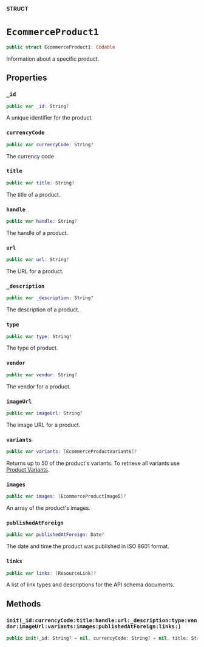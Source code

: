 **STRUCT**

# `EcommerceProduct1`

```swift
public struct EcommerceProduct1: Codable
```

Information about a specific product.

## Properties
### `_id`

```swift
public var _id: String?
```

A unique identifier for the product.

### `currencyCode`

```swift
public var currencyCode: String?
```

The currency code

### `title`

```swift
public var title: String?
```

The title of a product.

### `handle`

```swift
public var handle: String?
```

The handle of a product.

### `url`

```swift
public var url: String?
```

The URL for a product.

### `_description`

```swift
public var _description: String?
```

The description of a product.

### `type`

```swift
public var type: String?
```

The type of product.

### `vendor`

```swift
public var vendor: String?
```

The vendor for a product.

### `imageUrl`

```swift
public var imageUrl: String?
```

The image URL for a product.

### `variants`

```swift
public var variants: [EcommerceProductVariant6]?
```

Returns up to 50 of the product&#x27;s variants. To retrieve all variants use [Product Variants](https://mailchimp.com/developer/marketing/api/ecommerce-product-variants/).

### `images`

```swift
public var images: [EcommerceProductImage5]?
```

An array of the product&#x27;s images.

### `publishedAtForeign`

```swift
public var publishedAtForeign: Date?
```

The date and time the product was published in ISO 8601 format.

### `links`

```swift
public var links: [ResourceLink]?
```

A list of link types and descriptions for the API schema documents.

## Methods
### `init(_id:currencyCode:title:handle:url:_description:type:vendor:imageUrl:variants:images:publishedAtForeign:links:)`

```swift
public init(_id: String? = nil, currencyCode: String? = nil, title: String? = nil, handle: String? = nil, url: String? = nil, _description: String? = nil, type: String? = nil, vendor: String? = nil, imageUrl: String? = nil, variants: [EcommerceProductVariant6]? = nil, images: [EcommerceProductImage5]? = nil, publishedAtForeign: Date? = nil, links: [ResourceLink]? = nil)
```
